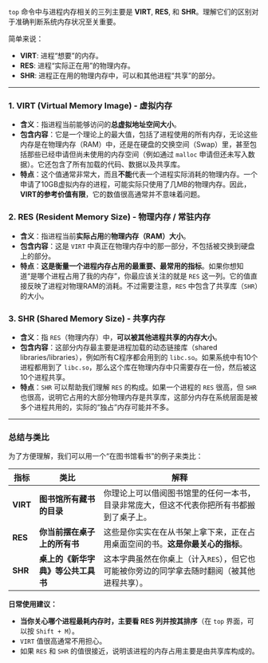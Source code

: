 `top` 命令中与进程内存相关的三列主要是 **VIRT**, **RES**, 和 **SHR**。理解它们的区别对于准确判断系统内存状况至关重要。

简单来说：

- **VIRT**: 进程“想要”的内存。
- **RES**: 进程“实际正在用”的物理内存。
- **SHR**: 进程正在用的物理内存中，可以和其他进程“共享”的部分。

------



### 1. VIRT (Virtual Memory Image) - 虚拟内存

- **含义**：指进程当前能够访问的**总虚拟地址空间大小**。
- **包含内容**：它是一个理论上的最大值，包括了进程使用的所有内存，无论这些内存是在物理内存（RAM）中，还是在硬盘的交换空间（Swap）里，甚至包括那些已经申请但尚未使用的内存空间（例如通过 `malloc` 申请但还未写入数据）。它还包含了所有加载的代码、数据以及共享库。
- **特点**：这个值通常非常大，而且**不能**代表一个进程实际消耗的物理内存。一个申请了10GB虚拟内存的进程，可能实际只使用了几MB的物理内存。因此，**VIRT的参考价值有限**，它的数值很高通常并不意味着问题。



### 2. RES (Resident Memory Size) - 物理内存 / 常驻内存

- **含义**：指进程当前**实际占用**的**物理内存（RAM）大小**。
- **包含内容**：这是 `VIRT` 中真正在物理内存中的那一部分，不包括被交换到硬盘上的部分。
- **特点**：**这是衡量一个进程内存占用的最重要、最常用的指标**。如果你想知道“是哪个进程占用了我的内存”，你最应该关注的就是 `RES` 这一列。它的值直接反映了进程对物理RAM的消耗。不过需要注意，`RES` 中包含了共享库（`SHR`）的大小。



### 3. SHR (Shared Memory Size) - 共享内存

- **含义**：指 `RES`（物理内存）中，**可以被其他进程共享的内存大小**。
- **包含内容**：这部分内存最主要是进程加载的动态链接库（shared libraries/libraries），例如所有C程序都会用到的 `libc.so`。如果系统中有10个进程都用到了 `libc.so`，那么这个库在物理内存中只需要存在一份，然后被这10个进程共享。
- **特点**：`SHR` 可以帮助我们理解 `RES` 的构成。如果一个进程的 `RES` 很高，但 `SHR` 也很高，说明它占用的大部分物理内存是共享库，这部分内存在系统层面是被多个进程共用的，实际的“独占”内存可能并不多。

------



### 总结与类比

为了方便理解，我们可以用一个“在图书馆看书”的例子来类比：

| 指标     | 类比                               | 解释                                                         |
| -------- | ---------------------------------- | ------------------------------------------------------------ |
| **VIRT** | **图书馆所有藏书的目录**           | 你理论上可以借阅图书馆里的任何一本书，目录非常庞大，但这不代表你把所有书都搬到了桌子上。 |
| **RES**  | **你当前摆在桌子上的所有书**       | 这些是你实实在在从书架上拿下来，正在占用桌面空间的书。**这是你最关心的指标**。 |
| **SHR**  | **桌上的《新华字典》等公共工具书** | 这本字典虽然在你桌上（计入`RES`），但它也可能被你旁边的同学拿去随时翻阅（被其他进程共享）。 |

**日常使用建议：**

- **当你关心哪个进程最耗内存时，主要看 RES 列并按其排序**（在 `top` 界面，可以按 `Shift + M`）。
- `VIRT` 值很高通常不用担心。
- 如果 `RES` 和 `SHR` 的值很接近，说明该进程的内存占用主要是由共享库构成的。